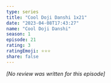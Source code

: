 ```yaml
---
type: series
title: "Cool Doji Danshi 1x21"
date: "2023-04-08T17:43:27"
name: "Cool Doji Danshi"
season: 1
episode: 21
rating: 3
ratingEmoji: ⭐️⭐️⭐️
share: false
---
```


_[No review was written for this episode]_
